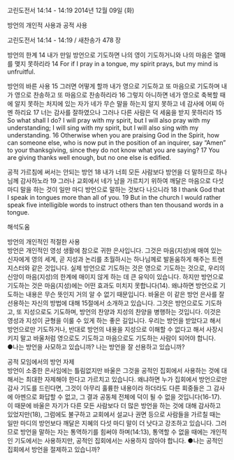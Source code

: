 고린도전서 14:14 - 14:19 
2014년 12월 09일 (화)

방언의 개인적 사용과 공적 사용



고린도전서 14:14 - 14:19 / 새찬송가 478 장


방언의 한계
14 내가 만일 방언으로 기도하면 나의 영이 기도하거니와 나의 마음은 열매를 맺지 못하리라 
14 For if I pray in a tongue, my spirit prays, but my mind is unfruitful. 

방언의 바른 사용
15 그러면 어떻게 할까 내가 영으로 기도하고 또 마음으로 기도하며 내가 영으로 찬송하고 또 마음으로 찬송하리라 16 그렇지 아니하면 네가 영으로 축복할 때에 알지 못하는 처지에 있는 자가 네가 무슨 말을 하는지 알지 못하고 네 감사에 어찌 아멘 하리요 17 너는 감사를 잘하였으나 그러나 다른 사람은 덕 세움을 받지 못하리라 
15 So what shall I do? I will pray with my spirit, but I will also pray with my understanding; I will sing with my spirit, but I will also sing with my understanding. 16 Otherwise when you are praising God in the Spirit, how can someone else, who is now put in the position of an inquirer, say “Amen” to your thanksgiving, since they do not know what you are saying? 17 You are giving thanks well enough, but no one else is edified.

공적 가르침에 써서는 안되는 방언
18 내가 너희 모든 사람보다 방언을 더 말하므로 하나님께 감사하노라 19 그러나 교회에서 네가 남을 가르치기 위하여 깨달은 마음으로 다섯 마디 말을 하는 것이 일만 마디 방언으로 말하는 것보다 나으니라 
18 I thank God that I speak in tongues more than all of you. 19 But in the church I would rather speak five intelligible words to instruct others than ten thousand words in a tongue.

해석도움





방언의 개인적인 적절한 사용  
방언은 개인적인 영성 생활에 참으로 귀한 은사입니다. 그것은 마음(지성)에 매여 있는 신자에게 영의 세계, 곧 지성과 논리를 초월하시는 하나님께로 발돋움하게 해주는 트렌지스터와 같은 것입니다. 실제 방언으로 기도하는 것은 영으로 기도하는 것으로, 우리의 신앙이 마음(지성)의 한계에 매이지 않게 하는 데 큰 유익이 있습니다. 하지만 방언으로 기도하는 것은 마음(지성)에는 어떤 효과도 미치지 못합니다(14).  왜냐하면 방언으로 기도하는 내용은 무슨 뜻인지 거의 알 수 없기 때문입니다. 바울은 이 같은 방언 은사를 잘 선용하는 자신의 방법에 대해 15절에서 소개하고 있습니다. 그것은 방언으로도 기도하고, 또 지성으로도 기도하며, 방언의 찬양과 지성의 찬양을 병행하는 것입니다. 이것은 영성과 지성이 균형을 이룰 수 있게 하는 좋은 길입니다. 우리는 방언을 받았다고 해서 방언으로만 기도하거나, 반대로 방언의 내용을 지성으로 이해할 수 없다고 해서 사장시키지 말고 바울처럼 영으로도 기도하고 마음으로도 기도하는 사람이 되어야 합니다.          
●나는 방언을 사모하고 있습니까? 나는 방언을 잘 선용하고 있습니까?

공적 모임에서의 방언 자제  
방언이 소중한 은사임에는 틀림없지만 바울은 그것을 공적인 집회에서 사용하는 것에 대해서는 최대한 자제해야 한다고 가르치고 있습니다. 왜냐하면 누가 집회에서 방언으로만 감사 기도를 드린다면, 그것이 아무리 훌륭한 내용이라 하더라도 다른 회중들은 그 감사에 아멘으로 화답할 수 없고, 그 결과 공동체 전체에 덕이 될 수 없을 것입니다(16-17). 이 때문에 바울은 자기가 다른 모든 사람보다 더 많은 방언을 하는 것에 대해 감사하고 있었지만(18), 그럼에도 불구하고 교회에서 설교나 권면 등으로 사람들을 가르칠 때는 일만 마디의 방언보다 깨달은 지혜의 다섯 마디 말이 더 낫다고 강조하고 있습니다. 그러므로 방언을 말하는 자는 통역하기를 힘써야 하며(14:13), 통역할 수 없을 때에는 개인적인 기도에서는 사용하지만, 공적인 집회에서는 사용하지 않아야 합니다. 
●나는 공적인 집회에서 방언을 절제하고 있습니까?